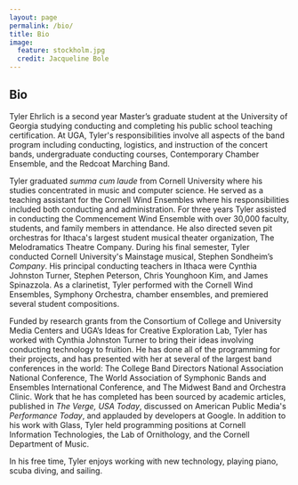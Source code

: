 ```yaml
---
layout: page
permalink: /bio/
title: Bio
image:
  feature: stockholm.jpg
  credit: Jacqueline Bole
---
```


##  Bio

Tyler Ehrlich is a second year Master’s graduate student at the University of Georgia studying conducting and completing his public school teaching certification. At UGA, Tyler's responsibilities involve all aspects of the band program including conducting, logistics, and instruction of the concert bands, undergraduate conducting courses, Contemporary Chamber Ensemble, and the Redcoat Marching Band.

Tyler graduated <i>summa cum laude</i> from Cornell University where his studies concentrated in music and computer science. He served as a teaching assistant for the Cornell Wind Ensembles where his responsibilities included both conducting and administration. For three years Tyler assisted in conducting the Commencement Wind Ensemble with over 30,000 faculty, students, and family members in attendance. He also directed seven pit orchestras for Ithaca's largest student musical theater organization, The Melodramatics Theatre Company. During his final semester, Tyler conducted Cornell University's Mainstage musical, Stephen Sondheim’s <i>Company</i>. His principal conducting teachers in Ithaca were Cynthia Johnston Turner, Stephen Peterson, Chris Younghoon Kim, and James Spinazzola. As a clarinetist, Tyler performed with the Cornell Wind Ensembles, Symphony Orchestra, chamber ensembles, and premiered several student compositions.

Funded by research grants from the Consortium of College and University Media Centers and UGA’s Ideas for Creative Exploration Lab, Tyler has worked with Cynthia Johnston Turner to bring their ideas involving conducting technology to fruition. He has done all of the programming for their projects, and has presented with her at several of the largest band conferences in the world: The College Band Directors National Association National Conference, The World Association of Symphonic Bands and Ensembles International Conference, and The Midwest Band and Orchestra Clinic. Work that he has completed has been sourced by academic articles, published in <i>The Verge, USA Today</i>, discussed on American Public Media's <i>Performance Today</i>, and applauded by developers at Google. In addition to his work with Glass, Tyler held programming positions at Cornell Information Technologies, the Lab of Ornithology, and the Cornell Department of Music.

In his free time, Tyler enjoys working with new technology, playing piano, scuba diving, and sailing.
